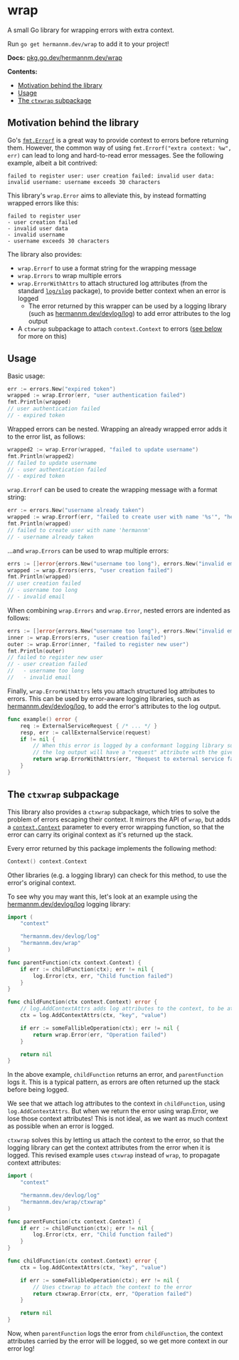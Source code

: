 # wrap

A small Go library for wrapping errors with extra context.

Run `go get hermannm.dev/wrap` to add it to your project!

**Docs:** [pkg.go.dev/hermannm.dev/wrap](https://pkg.go.dev/hermannm.dev/wrap)

**Contents:**

- [Motivation behind the library](#motivation-behind-the-library)
- [Usage](#usage)
- [The `ctxwrap` subpackage](#the-ctxwrap-subpackage)

## Motivation behind the library

Go's [`fmt.Errorf`](https://pkg.go.dev/fmt#Errorf) is a great way to provide context to errors
before returning them. However, the common way of using `fmt.Errorf("extra context: %w", err)` can
lead to long and hard-to-read error messages. See the following example, albeit a bit contrived:

```
failed to register user: user creation failed: invalid user data: invalid username: username exceeds 30 characters
```

This library's `wrap.Error` aims to alleviate this, by instead formatting wrapped errors like this:

```
failed to register user
- user creation failed
- invalid user data
- invalid username
- username exceeds 30 characters
```

The library also provides:

- `wrap.Errorf` to use a format string for the wrapping message
- `wrap.Errors` to wrap multiple errors
- `wrap.ErrorWithAttrs` to attach structured log attributes (from the standard
  [`log/slog`](https://pkg.go.dev/log/slog) package), to provide better context when an error is
  logged
    - The error returned by this wrapper can be used by a logging library (such as
      [hermannm.dev/devlog/log](https://pkg.go.dev/hermannm.dev/devlog/log)) to add error attributes
      to the log output
- A `ctxwrap` subpackage to attach `context.Context` to errors
  ([see below](#the-ctxwrap-subpackage) for more on this)

## Usage

Basic usage:

```go
err := errors.New("expired token")
wrapped := wrap.Error(err, "user authentication failed")
fmt.Println(wrapped)
// user authentication failed
// - expired token
```

Wrapped errors can be nested. Wrapping an already wrapped error adds it to the error list, as
follows:

```go
wrapped2 := wrap.Error(wrapped, "failed to update username")
fmt.Println(wrapped2)
// failed to update username
// - user authentication failed
// - expired token
```

`wrap.Errorf` can be used to create the wrapping message with a format string:

```go
err := errors.New("username already taken")
wrapped := wrap.Errorf(err, "failed to create user with name '%s'", "hermannm")
fmt.Println(wrapped)
// failed to create user with name 'hermannm'
// - username already taken
```

...and `wrap.Errors` can be used to wrap multiple errors:

```go
errs := []error{errors.New("username too long"), errors.New("invalid email")}
wrapped := wrap.Errors(errs, "user creation failed")
fmt.Println(wrapped)
// user creation failed
// - username too long
// - invalid email
```

When combining `wrap.Errors` and `wrap.Error`, nested errors are indented as follows:

```go
errs := []error{errors.New("username too long"), errors.New("invalid email")}
inner := wrap.Errors(errs, "user creation failed")
outer := wrap.Error(inner, "failed to register new user")
fmt.Println(outer)
// failed to register new user
// - user creation failed
//   - username too long
//   - invalid email
```

Finally, `wrap.ErrorWithAttrs` lets you attach structured log attributes to errors. This can be used
by error-aware logging libraries, such as
[hermannm.dev/devlog/log](https://pkg.go.dev/hermannm.dev/devlog/log), to add the error's attributes
to the log output.

<!-- @formatter:off -->
```go
func example() error {
	req := ExternalServiceRequest { /* ... */ }
	resp, err := callExternalService(request)
	if != nil {
		// When this error is logged by a conformant logging library such as devlog/log,
		// the log output will have a "request" attribute with the given struct
		return wrap.ErrorWithAttrs(err, "Request to external service failed", "request", req) 
	}
}
```
<!-- @formatter:on -->

## The `ctxwrap` subpackage

This library also provides a `ctxwrap` subpackage, which tries to solve the problem of errors
escaping their context. It mirrors the API of `wrap`, but adds a
[`context.Context`](https://pkg.go.dev/context) parameter to every error wrapping function, so that
the error can carry its original context as it's returned up the stack.

Every error returned by this package implements the following method:

```go
Context() context.Context
```

Other libraries (e.g. a logging library) can check for this method, to use the error's original
context.

To see why you may want this, let's look at an example using the
[hermannm.dev/devlog/log](https://pkg.go.dev/hermannm.dev/devlog/log) logging library:

<!-- @formatter:off -->
```go
import (
	"context"

	"hermannm.dev/devlog/log"
	"hermannm.dev/wrap"
)

func parentFunction(ctx context.Context) {
	if err := childFunction(ctx); err != nil {
		log.Error(ctx, err, "Child function failed")
	}
}

func childFunction(ctx context.Context) error {
	// log.AddContextAttrs adds log attributes to the context, to be attached when ctx is logged
	ctx = log.AddContextAttrs(ctx, "key", "value")

	if err := someFallibleOperation(ctx); err != nil {
		return wrap.Error(err, "Operation failed")
	}

	return nil
}
```
<!-- @formatter:on -->

In the above example, `childFunction` returns an error, and `parentFunction` logs it. This is a
typical pattern, as errors are often returned up the stack before being logged.

We see that we attach log attributes to the context in `childFunction`, using `log.AddContextAttrs`.
But when we return the error using wrap.Error, we lose those context attributes! This is not ideal,
as we want as much context as possible when an error is logged.

`ctxwrap` solves this by letting us attach the context to the error, so that the logging library
can get the context attributes from the error when it is logged. This revised example uses
`ctxwrap` instead of `wrap`, to propagate context attributes:

<!-- @formatter:off -->
```go
import (
	"context"

	"hermannm.dev/devlog/log"
	"hermannm.dev/wrap/ctxwrap"
)

func parentFunction(ctx context.Context) {
	if err := childFunction(ctx); err != nil {
		log.Error(ctx, err, "Child function failed")
	}
}

func childFunction(ctx context.Context) error {
	ctx = log.AddContextAttrs(ctx, "key", "value")

	if err := someFallibleOperation(ctx); err != nil {
		// Uses ctxwrap to attach the context to the error
		return ctxwrap.Error(ctx, err, "Operation failed")
	}

	return nil
}
```
<!-- @formatter:on -->

Now, when `parentFunction` logs the error from `childFunction`, the context attributes carried by
the error will be logged, so we get more context in our error log!
